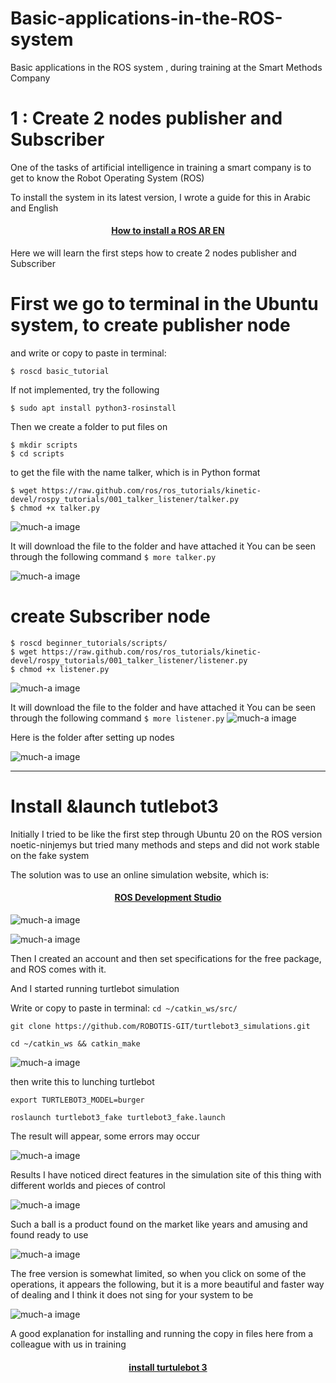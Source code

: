 # Basic-applications-in-the-ROS-system
Basic applications in the ROS system , during training at the Smart Methods Company


# 1 : Create 2 nodes publisher and Subscriber
One of the tasks of artificial intelligence in training a smart company is to get to know the Robot Operating System (ROS) 

To install the system in its latest version, I wrote a guide for this in Arabic and English
 #### <p align="center"> [How to install a ROS AR EN](https://github.com/MohammadYAmmar/How-to-install-a-ROS-AR-EN)
</p>

Here we will learn the first steps how to create  2 nodes publisher and Subscriber

# First we go to terminal in the Ubuntu system, to create publisher node
and write or copy to paste in terminal:

 `$ roscd basic_tutorial`
 
If not implemented, try the following

`$ sudo apt install python3-rosinstall`



Then we create a folder to put files on
 ```
$ mkdir scripts
$ cd scripts
 ```

 to get the file with the name talker, which is in Python format
  ```
$ wget https://raw.github.com/ros/ros_tutorials/kinetic-devel/rospy_tutorials/001_talker_listener/talker.py
$ chmod +x talker.py
 ```
![much-a image](https://github.com/MohammadYAmmar/Basic-applications-in-the-ROS-system/blob/master/1%20Create%202%20nodes%20%20publisher%20and%20Subscriber/step%201.png) 


It will download the file to the folder and have attached it 
You can be seen through the following command
 `$ more talker.py`
 
![much-a image](https://github.com/MohammadYAmmar/Basic-applications-in-the-ROS-system/blob/master/1%20Create%202%20nodes%20%20publisher%20and%20Subscriber/ls%20more%20talker.png) 

# create Subscriber node
  ```
$ roscd beginner_tutorials/scripts/
$ wget https://raw.github.com/ros/ros_tutorials/kinetic-devel/rospy_tutorials/001_talker_listener/listener.py
$ chmod +x listener.py
  ```
 ![much-a image](https://github.com/MohammadYAmmar/Basic-applications-in-the-ROS-system/blob/master/1%20Create%202%20nodes%20%20publisher%20and%20Subscriber/step%202.png) 

It will download the file to the folder and have attached it 
You can be seen through the following command
 `$ more listener.py`
 ![much-a image](https://github.com/MohammadYAmmar/Basic-applications-in-the-ROS-system/blob/master/1%20Create%202%20nodes%20%20publisher%20and%20Subscriber/ls%20more%20talker.png) 
 
 Here is the folder after setting up nodes
 
 ![much-a image](https://github.com/MohammadYAmmar/Basic-applications-in-the-ROS-system/blob/master/1%20Create%202%20nodes%20%20publisher%20and%20Subscriber/files%20after%20process.png) 

---
#  Install &launch tutlebot3
Initially I tried to be like the first step through Ubuntu 20 on the ROS version noetic-ninjemys but tried many methods and steps and did not work stable on the fake system

The solution was to use an online simulation website, which is:
#### <p align="center"> [ROS Development Studio](https://rds.theconstructsim.com/)
</p>

![much-a image](https://github.com/MohammadYAmmar/Basic-applications-in-the-ROS-system/blob/master/2%20Install%20%26launch%20tutlebot3/setup%20theconstructsim%201.png) 

![much-a image](https://github.com/MohammadYAmmar/Basic-applications-in-the-ROS-system/blob/master/2%20Install%20%26launch%20tutlebot3/setup%20theconstructsim%202.png) 

Then I created an account and then set specifications for the free package, and ROS comes with it.

And I started running turtlebot simulation

Write or copy to paste in terminal:
`cd ~/catkin_ws/src/`

`git clone https://github.com/ROBOTIS-GIT/turtlebot3_simulations.git`

`cd ~/catkin_ws && catkin_make`

![much-a image](https://github.com/MohammadYAmmar/Basic-applications-in-the-ROS-system/blob/master/2%20Install%20%26launch%20tutlebot3/step%201.png) 

then write this to lunching turtlebot

`export TURTLEBOT3_MODEL=burger`

`roslaunch turtlebot3_fake turtlebot3_fake.launch`

The result will appear, some errors may occur

![much-a image](https://github.com/MohammadYAmmar/Basic-applications-in-the-ROS-system/blob/master/2%20Install%20%26launch%20tutlebot3/step%202.png) 

Results I have noticed direct features in the simulation site of this thing with different worlds and pieces of control

![much-a image](https://github.com/MohammadYAmmar/Basic-applications-in-the-ROS-system/blob/master/2%20Install%20%26launch%20tutlebot3/result%201.png) 

Such a ball is a product found on the market like years and amusing and found ready to use

![much-a image](https://github.com/MohammadYAmmar/Basic-applications-in-the-ROS-system/blob/master/2%20Install%20%26launch%20tutlebot3/result%202.png) 

The free version is somewhat limited, so when you click on some of the operations, it appears the following, but it is a more beautiful and faster way of dealing and I think it does not sing for your system to be

![much-a image](https://github.com/MohammadYAmmar/Basic-applications-in-the-ROS-system/blob/master/2%20Install%20%26launch%20tutlebot3/Warning%20usage.png) 

A good explanation for installing and running the copy in files here from a colleague with us in training
#### <p align="center"> [install turtulebot 3](https://github.com/ios96i/SmartMethods-internship-AI-in-robotics-3/tree/master/3.2%20install%20turtulebot%203)
</p>
